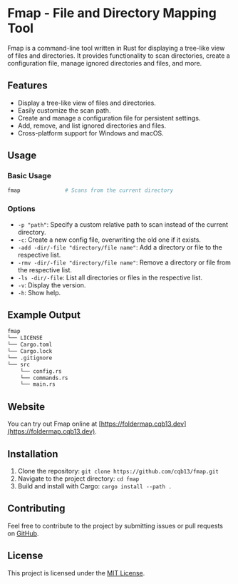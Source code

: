 # Fmap - File and Directory Mapping Tool

Fmap is a command-line tool written in Rust for displaying a tree-like view of files and directories. It provides functionality to scan directories, create a configuration file, manage ignored directories and files, and more.

## Features

- Display a tree-like view of files and directories.
- Easily customize the scan path.
- Create and manage a configuration file for persistent settings.
- Add, remove, and list ignored directories and files.
- Cross-platform support for Windows and macOS.

## Usage

### Basic Usage

```bash
fmap              # Scans from the current directory
```

### Options

- `-p "path"`: Specify a custom relative path to scan instead of the current directory.
- `-c`: Create a new config file, overwriting the old one if it exists.
- `-add -dir/-file "directory/file name"`: Add a directory or file to the respective list.
- `-rmv -dir/-file "directory/file name"`: Remove a directory or file from the respective list.
- `-ls -dir/-file`: List all directories or files in the respective list.
- `-v`: Display the version.
- `-h`: Show help.

## Example Output

```bash
fmap
└── LICENSE
└── Cargo.toml
└── Cargo.lock
└── .gitignore
└── src
    └── config.rs
    └── commands.rs
    └── main.rs
```

## Website

You can try out Fmap online at [https://foldermap.cqb13.dev](https://foldermap.cqb13.dev).

## Installation

1. Clone the repository: `git clone https://github.com/cqb13/fmap.git`
2. Navigate to the project directory: `cd fmap`
3. Build and install with Cargo: `cargo install --path .`

## Contributing

Feel free to contribute to the project by submitting issues or pull requests on [GitHub](https://github.com/cqb13/fmap).

## License

This project is licensed under the [MIT License](LICENSE).
